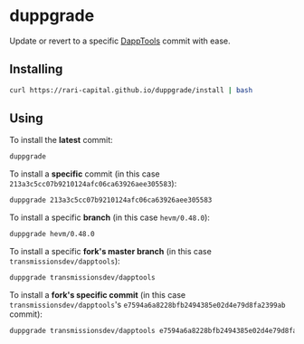 # duppgrade

Update or revert to a specific [DappTools](https://github.com/dapphub/dapptools) commit with ease.

## Installing

```sh
curl https://rari-capital.github.io/duppgrade/install | bash
```

## Using

To install the **latest** commit:

```sh
duppgrade
```

To install a **specific** commit (in this case `213a3c5cc07b9210124afc06ca63926aee305583`):

```sh
duppgrade 213a3c5cc07b9210124afc06ca63926aee305583
```

To install a specific **branch** (in this case `hevm/0.48.0`):

```sh
duppgrade hevm/0.48.0
```

To install a specific **fork's master branch** (in this case `transmissionsdev/dapptools`):

```sh
duppgrade transmissionsdev/dapptools
```

To install a **fork's specific commit** (in this case `transmissionsdev/dapptools`'s `e7594a6a8228bfb2494385e02d4e79d8fa2399ab` commit):

```sh
duppgrade transmissionsdev/dapptools e7594a6a8228bfb2494385e02d4e79d8fa2399ab
```
